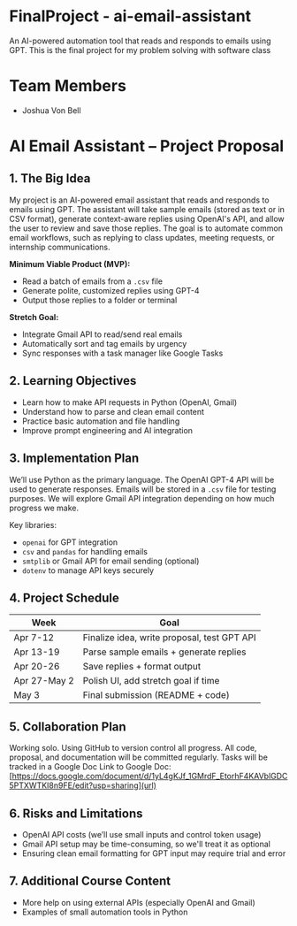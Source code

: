 # FinalProject - ai-email-assistant
An AI-powered automation tool that reads and responds to emails using GPT. This is the final project for my problem solving with software class
# Team Members
- Joshua Von Bell
  
# AI Email Assistant – Project Proposal

## 1. The Big Idea
My  project is an AI-powered email assistant that reads and responds to emails using GPT. The assistant will take sample emails (stored as text or in CSV format), generate context-aware replies using OpenAI's API, and allow the user to review and save those replies. The goal is to automate common email workflows, such as replying to class updates, meeting requests, or internship communications. 

**Minimum Viable Product (MVP):**
- Read a batch of emails from a `.csv` file
- Generate polite, customized replies using GPT-4
- Output those replies to a folder or terminal

**Stretch Goal:**
- Integrate Gmail API to read/send real emails
- Automatically sort and tag emails by urgency
- Sync responses with a task manager like Google Tasks

## 2. Learning Objectives
- Learn how to make API requests in Python (OpenAI, Gmail)
- Understand how to parse and clean email content
- Practice basic automation and file handling
- Improve prompt engineering and AI integration

## 3. Implementation Plan
We’ll use Python as the primary language. The OpenAI GPT-4 API will be used to generate responses. Emails will be stored in a `.csv` file for testing purposes. We will explore Gmail API integration depending on how much progress we make.

Key libraries:
- `openai` for GPT integration
- `csv` and `pandas` for handling emails
- `smtplib` or Gmail API for email sending (optional)
- `dotenv` to manage API keys securely

## 4. Project Schedule
| Week        | Goal                                      |
|-------------|-------------------------------------------|
| Apr 7-12    | Finalize idea, write proposal, test GPT API |
| Apr 13-19   | Parse sample emails + generate replies     |
| Apr 20-26   | Save replies + format output               |
| Apr 27-May 2| Polish UI, add stretch goal if time        |
| May 3       | Final submission (README + code)           |

## 5. Collaboration Plan
Working solo. Using GitHub to version control all progress. All code, proposal, and documentation will be committed regularly. Tasks will be tracked in a Google Doc
Link to Google Doc: [https://docs.google.com/document/d/1yL4gKJf_1GMrdF_EtorhF4KAVblGDC5PTXWTKI8n9FE/edit?usp=sharing](url)


## 6. Risks and Limitations
- OpenAI API costs (we’ll use small inputs and control token usage)
- Gmail API setup may be time-consuming, so we'll treat it as optional
- Ensuring clean email formatting for GPT input may require trial and error

## 7. Additional Course Content
- More help on using external APIs (especially OpenAI and Gmail)
- Examples of small automation tools in Python
